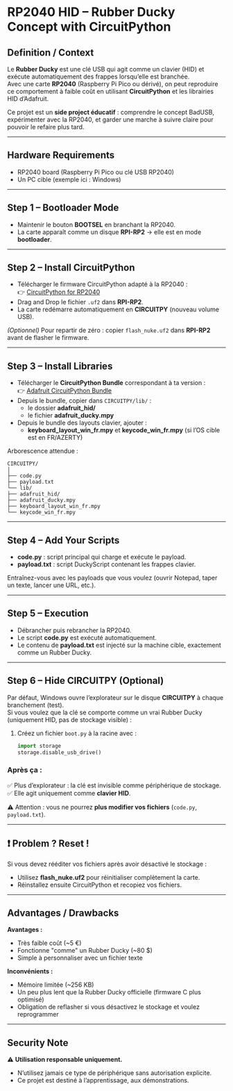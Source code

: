 # RP2040 HID – Rubber Ducky Concept with CircuitPython

## Definition / Context
Le **Rubber Ducky** est une clé USB qui agit comme un clavier (HID) et exécute automatiquement des frappes lorsqu’elle est branchée.  
Avec une carte **RP2040** (Raspberry Pi Pico ou dérivé), on peut reproduire ce comportement à faible coût en utilisant **CircuitPython** et les librairies HID d’Adafruit.  

Ce projet est un **side project éducatif** : comprendre le concept BadUSB, expérimenter avec la RP2040, et garder une marche à suivre claire pour pouvoir le refaire plus tard.

---

## Hardware Requirements
- RP2040 board (Raspberry Pi Pico ou clé USB RP2040)  
- Un PC cible (exemple ici : Windows)  

---

## Step 1 – Bootloader Mode
- Maintenir le bouton **BOOTSEL** en branchant la RP2040.  
- La carte apparaît comme un disque **RPI-RP2** → elle est en mode **bootloader**.  

---

## Step 2 – Install CircuitPython
- Télécharger le firmware CircuitPython adapté à la RP2040 :  
  👉 [CircuitPython for RP2040](https://circuitpython.org/board/adafruit_feather_rp2040/)  
- Drag and Drop le fichier `.uf2` dans **RPI-RP2**.  
- La carte redémarre automatiquement en **CIRCUITPY** (nouveau volume USB).  

*(Optionnel)* Pour repartir de zéro : copier `flash_nuke.uf2` dans **RPI-RP2** avant de flasher le firmware.  

---

## Step 3 – Install Libraries
- Télécharger le **CircuitPython Bundle** correspondant à ta version :  
  👉 [Adafruit CircuitPython Bundle](https://github.com/adafruit/Adafruit_CircuitPython_Bundle/releases)  
- Depuis le bundle, copier dans `CIRCUITPY/lib/` :  
  - le dossier **adafruit_hid/**  
  - le fichier **adafruit_ducky.mpy**  
- Depuis le bundle des layouts clavier, ajouter :  
  - **keyboard_layout_win_fr.mpy** et **keycode_win_fr.mpy** (si l’OS cible est en FR/AZERTY)  

Arborescence attendue :
```
CIRCUITPY/
│
├── code.py
├── payload.txt
└── lib/
├── adafruit_hid/
├── adafruit_ducky.mpy
├── keyboard_layout_win_fr.mpy
└── keycode_win_fr.mpy
```
---

## Step 4 – Add Your Scripts
- **code.py** : script principal qui charge et exécute le payload.  
- **payload.txt** : script DuckyScript contenant les frappes clavier.  

Entraînez-vous avec les payloads que vous voulez (ouvrir Notepad, taper un texte, lancer une URL, etc.).  

---

## Step 5 – Execution
- Débrancher puis rebrancher la RP2040.  
- Le script **code.py** est exécuté automatiquement.  
- Le contenu de **payload.txt** est injecté sur la machine cible, exactement comme un Rubber Ducky.  

---

## Step 6 – Hide CIRCUITPY (Optional)
Par défaut, Windows ouvre l’explorateur sur le disque **CIRCUITPY** à chaque branchement (test).  
Si vous voulez que la clé se comporte comme un vrai Rubber Ducky (uniquement HID, pas de stockage visible) :  

1. Créez un fichier `boot.py` à la racine avec :  
   ```python
   import storage
   storage.disable_usb_drive()
   ```

### Après ça :

✅ Plus d’explorateur : la clé est invisible comme périphérique de stockage.
✅ Elle agit uniquement comme **clavier HID**.

⚠️ Attention : vous ne pourrez **plus modifier vos fichiers** (`code.py`, `payload.txt`).

---

## ❗ Problem ? Reset !

Si vous devez rééditer vos fichiers après avoir désactivé le stockage :

* Utilisez **flash\_nuke.uf2** pour réinitialiser complètement la carte.
* Réinstallez ensuite CircuitPython et recopiez vos fichiers.

---

## Advantages / Drawbacks

**Avantages :**

* Très faible coût (\~5 €)
* Fonctionne "comme" un Rubber Ducky (\~80 \$)
* Simple à personnaliser avec un fichier texte

**Inconvénients :**

* Mémoire limitée (\~256 KB)
* Un peu plus lent que la Rubber Ducky officielle (firmware C plus optimisé)
* Obligation de reflasher si vous désactivez le stockage et voulez reprogrammer

---

## Security Note

⚠️ **Utilisation responsable uniquement.**

* N’utilisez jamais ce type de périphérique sans autorisation explicite.
* Ce projet est destiné à l’apprentissage, aux démonstrations.



